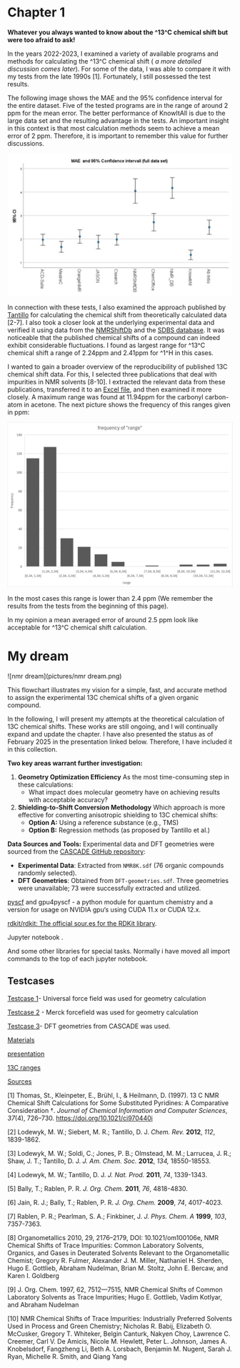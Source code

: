 # Chapter 1

**Whatever you always wanted to know about the ^13^C chemical shift but were too afraid to ask!**

In the years 2022-2023, I examined a variety of available programs and methods for calculating the ^13^C chemical shift ( *a more detailed discussion comes later*). For some of the data, I was able to compare it with my tests from the late 1990s [1]. Fortunately, I still possessed the test results. 

The following image shows the MAE and the 95% confidence interval for the entire dataset. Five of the tested programs are in the range of around 2 ppm for the mean error. The better performance of KnowItAll is due to the large data set and the resulting advantage in the tests. An important insight in this context is that most calculation methods seem to achieve a mean error of 2 ppm. Therefore, it is important to remember this value for further discussions.



![Bild1](pictures/Bild1.jpg)

In connection with these tests, I also examined the approach published by [Tantillo](http://cheshirenmr.info/) for calculating the chemical shift from theoretically calculated data [2-7]. I also took a closer look at the underlying experimental data and verified it using data from the [NMRShiftDb](https://nmrshiftdb.nmr.uni-koeln.de/) and the [SDBS database](https://sdbs.db.aist.go.jp/). It was noticeable that the published chemical shifts of a compound can indeed exhibit considerable fluctuations. I found as largest range for ^13^C chemical shift a range of 2.24ppm and 2.41ppm for ^1^H in this cases.

I wanted to gain a broader overview of the reproducibility of published 13C chemical shift data. For this, I selected three publications that deal with impurities in NMR solvents [8-10]. I extracted the relevant data from these publications, transferred it to an [Excel file](13C-Spannweiten.xlsx), and then examined it more closely. A maximum range was found at 11.94ppm for the carbonyl carbon-atom in acetone. The next picture shows the frequency of this ranges given in ppm:

![Bild2](pictures/Bild2.png)

In the most cases this range is lower than 2.4 ppm (We remember the results from the tests from the beginning of this page).

In my opinion a mean averaged error of around 2.5 ppm look like acceptable for ^13^C chemical shift calculation. 



# My dream

![nmr dream](pictures/nmr dream.png)

This flowchart illustrates my vision for a simple, fast, and accurate method to assign the experimental 13C chemical shifts of a given organic compound.

In the following, I will present my attempts at the theoretical calculation of 13C chemical shifts. These works are still ongoing, and I will continually expand and update the chapter. I have also presented the status as of February 2025 in the presentation linked below. Therefore, I have included it in this collection.

**Two key areas warrant further investigation:**

1. **Geometry Optimization Efficiency**
    As the most time-consuming step in these calculations:
   - What impact does molecular geometry have on achieving results with acceptable accuracy?
2. **Shielding-to-Shift Conversion Methodology**
    Which approach is more effective for converting anisotropic shielding to 13C chemical shifts:
   - **Option A:** Using a reference substance (e.g., TMS)
   - **Option B:** Regression methods (as proposed by Tantillo et al.)



**Data Sources and Tools:**
 Experimental data and DFT geometries were sourced from the [CASCADE GitHub repository](https://github.com/patonlab/CASCADE):

- **Experimental Data**: Extracted from `NMR8K.sdf` (76 organic compounds randomly selected).
- **DFT Geometries**: Obtained from `DFT-geometries.sdf`. Three geometries were unavailable; 73 were successfully extracted and utilized.

[pyscf](https://github.com/pyscf) and gpu4pyscf - a python module for quantum chemistry and a version for usage on NVIDIA gpu‘s using CUDA 11.x or CUDA 12.x.

[rdkit](https://github.com/rdkit/rdkit)[/](https://github.com/rdkit/rdkit)[rdkit](https://github.com/rdkit/rdkit)[: The official sour.es for the ](https://github.com/rdkit/rdkit)[RDKit](https://github.com/rdkit/rdkit)[ library](https://github.com/rdkit/rdkit).

Jupyter notebook .

And some other libraries for special tasks. Normally i have moved all import commands to the top of each jupyter notebook. 



## Testcases

[Testcase 1](testcase-1.md)- Universal force field was used for geometry calculation

[Testcase 2](testcase-2.md) - Merck forcefield was used for geometry calculation

[Testcase 3](testcase-3.md)-  DFT geometries from CASCADE was used.



<u>Materials</u>

[presentation](Whatever_you_always-10.2.25.pptx)

[13C ranges](13C-Spannweiten.xlsx)







<u>Sources</u>

[1] Thomas, St., Kleinpeter, E., Brühl, I., & Heilmann, D. (1997). 13 C NMR Chemical Shift Calculations for Some Substituted Pyridines: A Comparative Consideration †. *Journal of Chemical Information and Computer Sciences*, *37*(4), 726–730. https://doi.org/10.1021/ci970440i

[2] Lodewyk, M. W.; Siebert, M. R.; Tantillo, D. J. *Chem. Rev.* **2012**, *112*, 1839-1862.

[3] Lodewyk, M. W.; Soldi, C.; Jones, P. B.; Olmstead, M. M.; Larrucea, J. R.; Shaw, J. T.; Tantillo, D. J. *J. Am. Chem. Soc.* **2012**, *134,* 18550-18553.

[4] Lodewyk, M. W.; Tantillo, D. J. *J. Nat. Prod.* **2011**, *74*, 1339-1343.

[5] Bally, T.; Rablen, P. R. *J. Org. Chem.* **2011**, *76*, 4818-4830.

[6] Jain, R. J.; Bally, T.; Rablen, P. R. *J. Org. Chem.* **2009**, *74*, 4017-4023.

[7] Rablen, P. R.; Pearlman, S. A.; Finkbiner, J. *J. Phys. Chem. A* **1999**, *103*, 7357-7363.

[8] Organometallics 2010, 29, 2176–2179, DOI: 10.1021/om100106e, NMR Chemical Shifts of Trace Impurities: Common Laboratory Solvents, Organics, and Gases in Deuterated Solvents Relevant to the Organometallic Chemist; Gregory R. Fulmer, Alexander J. M. Miller, Nathaniel H. Sherden, Hugo E. Gottlieb, Abraham Nudelman, Brian M. Stoltz, John E. Bercaw, and Karen I. Goldberg

[9] J. Org. Chem. 1997, 62, 7512—7515, NMR Chemical Shifts of Common Laboratory Solvents as Trace Impurities; Hugo E. Gottlieb, Vadim Kotlyar, and Abraham Nudelman

[10] NMR Chemical Shifts of Trace Impurities: Industrially Preferred Solvents Used in Process and Green Chemistry; Nicholas R. Babij, Elizabeth O. McCusker, Gregory T. Whiteker, Belgin Canturk, Nakyen Choy, Lawrence C. Creemer, Carl V. De Amicis, Nicole M. Hewlett, Peter L. Johnson, James A. Knobelsdorf, Fangzheng Li, Beth A. Lorsbach, Benjamin M. Nugent, Sarah J. Ryan, Michelle R. Smith, and Qiang Yang






